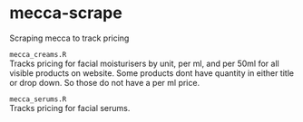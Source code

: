# mecca-scrape

Scraping mecca to track pricing

`mecca_creams.R`\
Tracks pricing for facial moisturisers by unit, per ml, and per 50ml for all visible products on website. Some products dont have quantity in either title or drop down. So those do not have a per ml price.

`mecca_serums.R`\
Tracks pricing for facial serums.
